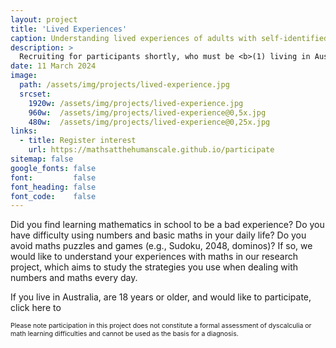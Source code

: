 ```yaml
---
layout: project
title: 'Lived Experiences'
caption: Understanding lived experiences of adults with self-identified maths learning difficulties
description: >
  Recruiting for participants shortly, who must be <b>(1) living in Australia and (2) 18 years or older</b>. Please register your interest to stay informed.
date: 11 March 2024
image: 
  path: /assets/img/projects/lived-experience.jpg
  srcset: 
    1920w: /assets/img/projects/lived-experience.jpg
    960w:  /assets/img/projects/lived-experience@0,5x.jpg
    480w:  /assets/img/projects/lived-experience@0,25x.jpg
links:
  - title: Register interest
    url: https://mathsatthehumanscale.github.io/participate
sitemap: false
google_fonts: false
font:         false
font_heading: false
font_code:    false
---
```


Did you find learning mathematics in school to be a bad experience? Do you have difficulty using numbers and basic maths in your daily life? Do you avoid maths puzzles and games (e.g., Sudoku, 2048, dominos)? If so, we would like to understand your experiences with maths in our research project, which aims to study the strategies you use when dealing with numbers and maths every day.

If you live in Australia, are 18 years or older, and would like to participate, click here to <!--learn more [hyperlink to the Plain Language Statement].-->

<div><span style="font-size:0.75em;">Please note participation in this project does not constitute a formal assessment of dyscalculia or math learning difficulties and cannot be used as the basis for a diagnosis.</span></div>